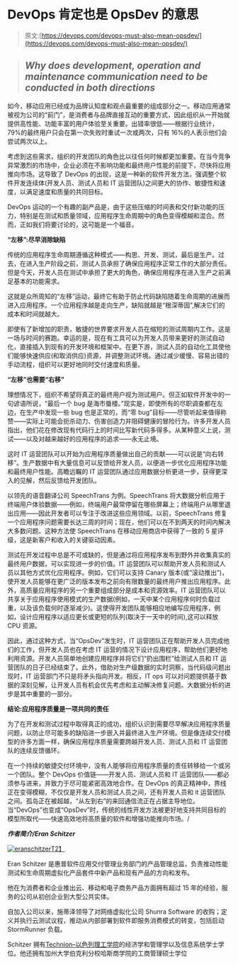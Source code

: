 # DevOps 肯定也是 OpsDev 的意思

> 原文:[https://devops.com/devops-must-also-mean-opsdev/](https://devops.com/devops-must-also-mean-opsdev/)

> ## *Why does development, operation and maintenance communication need to be conducted in both directions*

如今，移动应用已经成为品牌认知度和观点最重要的组成部分之一。移动应用通常被视为公司的“前门”，是消费者与品牌直接互动的重要方式，因此组织从一开始就提供高性能、功能丰富的用户体验至关重要。出错率很低——根据行业统计，79%的最终用户只会在第一次失败时重试一次或两次，只有 16%的人表示他们会尝试两次以上。

考虑到这些需求，组织的开发团队的角色比以往任何时候都更加重要。在当今竞争异常激烈的市场中，企业必须在不影响功能和最终用户性能的前提下，尽快将应用推向市场。这导致了 DevOps 的出现，这是一种新的软件开发方法，强调整个软件开发连续体(开发人员、测试人员和 IT 运营团队)之间更大的协作、敏捷性和速度，以满足速度和质量的共同目标。

DevOps 运动的一个有趣的副产品是，由于这些压缩的时间表和交付新功能的压力，特别是在测试和质量领域，应用程序生命周期中的角色变得模糊和混合。然而，正如我们将要讨论的，这可能是一个福音。

**“左移”:尽早消除缺陷**

传统的应用程序生命周期遵循这种模式——构思、开发、测试，最后是生产。过去，在进入生产阶段之前，测试人员承担了确保应用程序正常工作的大部分责任。但是今天，开发人员在测试中承担了更大的角色，确保应用程序在进入生产之前满足基本的功能需求。

这就是众所周知的“左移”运动，最终它有助于防止代码缺陷随着生命周期的进展而进入应用程序。一个应用程序越是走向生产，缺陷就越是“根深蒂固”,解决它们的成本和时间就越大。

即使有了新增加的职责，敏捷的世界要求开发人员在缩短的测试周期内工作。这是一场与时间的赛跑。幸运的是，现在有工具可以为开发人员带来更好的测试自动化，直接插入到现有的开发环境和框架中。在更下游，测试人员的自动化工具使他们能够快速供应(和取消供应)资源，并调整测试环境。通过减少缓慢、容易出错的手动流程，组织可以更好地同时交付速度和质量。

**“左移”也需要“右移”**

理想情况下，组织不希望将真正的最终用户视为测试用户。但正如软件开发中的一句谚语所说，“最后一个 bug 是海市蜃楼。”现实是，即使所有的尽职调查都在左边，在生产中发现一些 bug 也是正常的，而“零 bug”目标——尽管听起来值得称赞——实际上可能会扼杀动力、伤害创造力并阻碍健康的冒险行为。许多开发人员指出，他们花在修改现有代码行上的时间比写新代码多得多。从某种意义上说，测试——以及对越来越好的应用程序的追求——永无止境。

这时 IT 运营团队可以开始为应用程序质量做出自己的贡献——可以说是“向右转移”。生产数据中有大量信息可以反馈给开发人员，以便进一步优化应用程序功能和最终用户性能。高瞻远瞩的 IT 运营团队通过应用数据分析更进一步，获得更深入的见解，然后反馈给开发团队。

以领先的语音翻译公司 SpeechTrans 为例。SpeechTrans 将大数据分析应用于终端用户体验数据——例如，终端用户最常停留在哪些屏幕上；终端用户从哪里退出应用——因此开发者可以专注于改进这些应用领域。以前，SpeechTrans 修复一个应用程序问题需要长达三周的时间；现在，他们可以在不到两天的时间内解决大多数问题。这种方法使 SpeechTrans 在移动应用商店中获得了一致的 5 星评级，这是新客户和收入的关键驱动因素。

测试在开发过程中总是不可或缺的，但是通过将应用程序发布到野外并收集真实的最终用户数据，可以实现进一步的价值。IT 运营团队可以帮助开发人员和测试人员以其他方式优化应用程序。例如，它们可以支持 Canary 版本(或“滚动推出”)，使开发人员能够在更广泛的版本发布之前向有限数量的最终用户推出应用程序。此外，高质量应用程序的另一个重要组成部分是成本和资源效率。IT 运营团队可以共享关于应用程序使用模式的生产数据(例如，一天中某个应用程序何时负载过重，以及该负载何时逐渐减少)。这使得开发团队能够相应地编写应用程序，例如，设计应用程序以适应更长或更短的队列(取决于一天中的时间),这可以释放 CPU 资源。

因此，通过这种方式，当“OpsDev”发生时，IT 运营团队正在帮助开发人员完成他们的工作，但开发人员也在考虑 IT 运营的情况下设计应用程序，帮助他们更好地利用资源。开发人员简单地创建应用程序并将它们“扔出围栏”给测试人员和 IT 运营团队的日子已经结束了。此外，借助对生产级数据的实时洞察，当代码级问题出现时，IT 运营部门不只是将矛头指向开发。相反，IT ops 可以对问题提供基于数据的深刻见解，让开发人员有机会优先考虑和主动解决修复问题。大数据分析的进步是其中重要的一部分。

**结论:应用程序质量是一项共同的责任**

为了在开发和测试过程中取得真正的成功，组织认识到需要尽早解决应用程序质量问题，以防止尽可能多的缺陷进一步嵌入并最终进入生产环境。但是像连续交付模型的许多方面一样，确保应用程序质量需要跨越开发人员、测试人员和 IT 运营团队的连续反馈循环。

在一个持续的敏捷交付环境中，没有人能够将应用程序质量的责任转移给一个或另一个团队。整个 DevOps 价值链——开发人员、测试人员和 IT 运营团队——都必须参与进来，并致力于尽可能紧密高效地合作。在 DevOps 的真正精神中，界线正在变得模糊，不仅仅是开发人员和测试人员之间，还有开发人员和 it 运营团队之间。孤岛正在被超越，“从左到右”的来回通信流正在占据主导地位。当“DevOps”也变成“OpsDev”时，传统的线性开发方法被更好地支持共同目标的模型所取代——快速高效地将高质量的软件和增强功能推向市场。/

***作者简介/Eran Schitzer***

[![eranschitzer](../Images/a83f76a31049ba1fe6f8f9232f3f02c7.png)T2】](https://devops.com/wp-content/uploads/2015/10/eranschitzer.jpg)

Eran Schitzer 是惠普软件应用交付管理业务部门的产品管理总监，负责推动性能测试和生命周期虚拟化产品套件中新产品和现有产品的方向和发布。

他在为消费者和企业推出云、移动和电子商务产品方面拥有超过 15 年的经验，服务的公司从初创企业到大型公共实体。

自加入公司以来，施蒂泽领导了对网络虚拟化公司 Shunra Software 的收购；定义并执行云测试议程，推动从内部部署到软件即服务消费模式的转变，包括启动 StormRunner 负载。

Schitzer 拥有[Technion–以色列理工学院](https://www.linkedin.com/edu/school?id=13396&trk=prof-edu-school-name)的经济学和管理学以及信息系统学士学位。他还拥有加州大学伯克利分校哈斯商学院的工商管理硕士学位